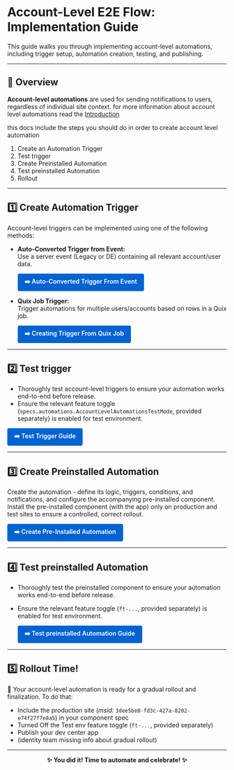 # Account-Level E2E Flow: Implementation Guide

This guide walks you through implementing account-level automations, including trigger setup, automation creation, testing, and publishing.

---

## 🌟 Overview

**Account-level automations** are used for sending notifications to users, regardless of individual site context. for more information about account level automations read the [Introduction](https://github.com/Pickman123/Private-Projects/blob/main/Wix%20Official%20Notifications%20(internal%20docs)/Introduction%20to%20Wix%20Official%20Notifications.md)

this docs include the steps you should do in order to create account level automation

1. Create an Automation Trigger
2. Test trigger
3. Create Preinstalled Automation
4. Test preinstalled Automation
5. Rollout

---

## 1️⃣ Create Automation Trigger

Account-level triggers can be implemented using one of the following methods:

- **Auto-Converted Trigger from Event:**  
  Use a server event (Legacy or DE) containing all relevant account/user data.
  
  <p align="left">
  <a href=./Triggers/Auto-Converted%20Triggers%20From%20Events%20(Account%20level).md
     style="display:inline-block;padding:8px 16px;background:#0063d1;color:#ffffff;font-weight:600;text-decoration:none;border-radius:4px;">
    ➡️ Auto-Converted&nbsp;Trigger&nbsp;From&nbsp;Event
  </a>
</p>  

- **Quix Job Trigger:**  
  Trigger automations for multiple users/accounts based on rows in a Quix job.
  
  <p align="left">
  <a href=./Triggers/Creating%20Trigger%20From%20Quix%20Job.md
     style="display:inline-block;padding:8px 16px;background:#0063d1;color:#ffffff;font-weight:600;text-decoration:none;border-radius:4px;">
    ➡️ Creating&nbsp;Trigger&nbsp;From&nbsp;Quix&nbsp;Job
  </a>
</p>  

---

## 2️⃣ Test trigger

- Thoroughly test account-level triggers to ensure your automation works end-to-end before release.
- Ensure the relevant feature toggle (`specs.automations.AccountLevelAutomationsTestMode`, provided separately) is enabled for test environment.
   
<p align="left">
  <a href=https://github.com/Pickman123/Private-Projects/blob/main/Wix%20Official%20Notifications%20(internal%20docs)/Account-Level%20Automation%20Implementation/Triggers/Test%20Trigger.md
     style="display:inline-block;padding:8px 16px;background:#0063d1;color:#ffffff;font-weight:600;text-decoration:none;border-radius:4px;">
    ➡️ Test&nbsp;Trigger&nbsp;Guide
  </a>
</p>

---

## 3️⃣ Create Preinstalled Automation
Create the automation - define its logic, triggers, conditions, and notifications, and configure the accompanying pre-installed component.
Install the pre-installed component (with the app) only on production and test sites to ensure a controlled, correct rollout.

<p align="left">
  <a href="https://github.com/Pickman123/Private-Projects/blob/main/Wix%20Official%20Notifications%20(internal%20docs)/Account-Level%20Automation%20Implementation/Preinstalleds/PreInstalled%20Account%20Level%20Automation.md"
     style="display:inline-block;padding:8px 16px;background:#0063d1;color:#ffffff;font-weight:600;text-decoration:none;border-radius:4px;">
    ➡️ Create&nbsp;Pre-Installed&nbsp;Automation
  </a>
</p>

---

## 4️⃣ Test preinstalled Automation

- Thoroughly test the preinstalled component to ensure your automation works end-to-end before release.
- Ensure the relevant feature toggle (`ft-...`, provided separately) is enabled for test environment.

  <p align="left">
  <a href=https://github.com/Pickman123/Private-Projects/blob/main/Wix%20Official%20Notifications%20(internal%20docs)/Account-Level%20Automation%20Implementation/Triggers/Test%20Trigger.md
     style="display:inline-block;padding:8px 16px;background:#0063d1;color:#ffffff;font-weight:600;text-decoration:none;border-radius:4px;">
    ➡️ Test&nbsp;preinstalled&nbsp;Automation&nbsp;Guide
  </a>
</p>  

---

## 5️⃣ Rollout Time! 

🎉 Your account-level automation is ready for a gradual rollout and finalization. To do that:

- Include the production site (*msid:* `3dee5be0-fd3c-427a-8202-e74f27f7e8a5`) in your component spec
- Turned Off the Test env feature toggle (`ft-...`, provided separately)
- Publish your dev center app
- (identity team missing info about gradual rollout)

---

<p align="center">
  <b>✨ You did it! Time to automate and celebrate! ✨</b>
</p>
